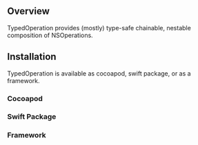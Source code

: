 ## Overview

TypedOperation provides (mostly) type-safe chainable, nestable composition of NSOperations. 

## Installation

TypedOperation is available as cocoapod, swift package, or as a framework.

### Cocoapod

### Swift Package

### Framework

